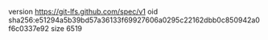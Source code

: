 version https://git-lfs.github.com/spec/v1
oid sha256:e51294a5b39bd57a36133f69927606a0295c22162dbb0c850942a0f6c0337e92
size 6519
